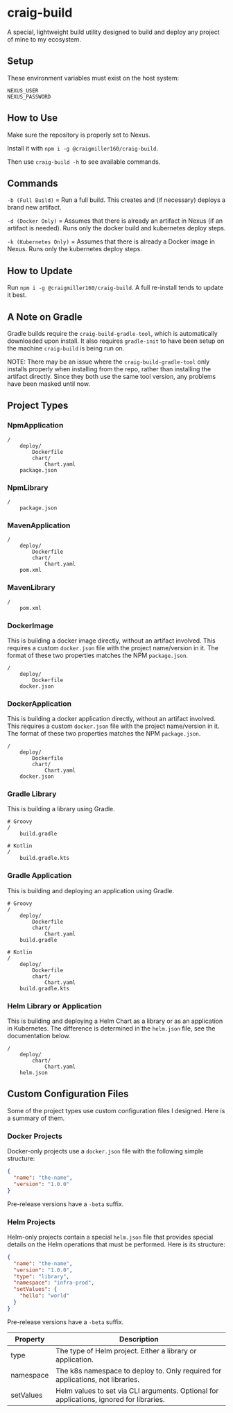 # craig-build

A special, lightweight build utility designed to build and deploy any project of mine to my ecosystem.

## Setup

These environment variables must exist on the host system:

```
NEXUS_USER
NEXUS_PASSWORD
```

## How to Use

Make sure the repository is properly set to Nexus.

Install it with `npm i -g @craigmiller160/craig-build`.

Then use `craig-build -h` to see available commands.

## Commands

`-b (Full Build)` = Run a full build. This creates and (if necessary) deploys a brand new artifact.

`-d (Docker Only)` = Assumes that there is already an artifact in Nexus (if an artifact is needed). Runs only the docker build and kubernetes deploy steps.

`-k (Kubernetes Only)` = Assumes that there is already a Docker image in Nexus. Runs only the kubernetes deploy steps.

## How to Update

Run `npm i -g @craigmiller160/craig-build`. A full re-install tends to update it best.

## A Note on Gradle

Gradle builds require the `craig-build-gradle-tool`, which is automatically downloaded upon install. It also requires `gradle-init` to have been setup on the machine `craig-build` is being run on.

NOTE: There may be an issue where the `craig-build-gradle-tool` only installs properly when installing from the repo, rather than installing the artifact directly. Since they both use the same tool version, any problems have been masked until now.

## Project Types

### NpmApplication
```
/
    deploy/
        Dockerfile
        chart/
            Chart.yaml
    package.json
```

### NpmLibrary
```
/
    package.json
```

### MavenApplication
```
/
    deploy/
        Dockerfile
        chart/
            Chart.yaml
    pom.xml
```

### MavenLibrary
```
/
    pom.xml
```

### DockerImage

This is building a docker image directly, without an artifact involved. This requires a custom `docker.json` file with the project name/version in it. The format of these two properties matches the NPM `package.json`.

```
/
    deploy/
        Dockerfile
    docker.json
```

### DockerApplication

This is building a docker application directly, without an artifact involved. This requires a custom `docker.json` file with the project name/version in it. The format of these two properties matches the NPM `package.json`.

```
/
    deploy/
        Dockerfile
        chart/
            Chart.yaml
    docker.json
```

### Gradle Library

This is building a library using Gradle.

```
# Groovy
/
    build.gradle

# Kotlin
/
    build.gradle.kts
```

### Gradle Application

This is building and deploying an application using Gradle.

```
# Groovy
/
    deploy/
        Dockerfile
        chart/
            Chart.yaml
    build.gradle

# Kotlin
/
    deploy/
        Dockerfile
        chart/
            Chart.yaml
    build.gradle.kts
```

### Helm Library or Application

This is building and deploying a Helm Chart as a library or as an application in Kubernetes. The difference is determined in the `helm.json` file, see the documentation below.

```
/
    deploy/
        chart/
            Chart.yaml
    helm.json
```

## Custom Configuration Files

Some of the project types use custom configuration files I designed. Here is a summary of them.

### Docker Projects

Docker-only projects use a `docker.json` file with the following simple structure:

```json
{
  "name": "the-name",
  "version": "1.0.0"
}
```

Pre-release versions have a `-beta` suffix.

### Helm Projects

Helm-only projects contain a special `helm.json` file that provides special details on the Helm operations that must be performed. Here is its structure:

```json
{
  "name": "the-name",
  "version": "1.0.0",
  "type": "library",
  "namespace": "infra-prod",
  "setValues": {
    "hello": "world"
  }
}
```

Pre-release versions have a `-beta` suffix.

| Property  | Description                                                                             |
|-----------|-----------------------------------------------------------------------------------------|
| type      | The type of Helm project. Either a library or application.                              |
| namespace | The k8s namespace to deploy to. Only required for applications, not libraries.          |
| setValues | Helm values to set via CLI arguments. Optional for applications, ignored for libraries. |
